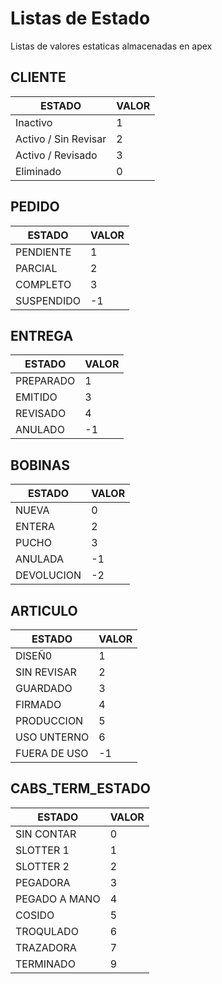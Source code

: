 # Listas de Estado
Listas de valores estaticas almacenadas en apex

## CLIENTE
|ESTADO|VALOR|
|---|---|
|Inactivo|1|
|Activo / Sin Revisar|2|
|Activo / Revisado|3|
|Eliminado|0|

## PEDIDO
|ESTADO|VALOR|
|---|---|
|PENDIENTE|1|
|PARCIAL|2|
|COMPLETO|3|	
|SUSPENDIDO|-1|

## ENTREGA
|ESTADO|VALOR|
|---|---|
|PREPARADO|1|
|EMITIDO|3|
|REVISADO|4|	
|ANULADO|-1|

## BOBINAS
|ESTADO|VALOR|
|---|---|
|NUEVA|0|
|ENTERA|2|
|PUCHO|3|	
|ANULADA|-1|
|DEVOLUCION|-2|

## ARTICULO
|ESTADO|VALOR|
|---|---|
|DISEÑ0|1|
|SIN REVISAR|2|
|GUARDADO|3|	
|FIRMADO|4|
|PRODUCCION|5|
|USO UNTERNO|6|
|FUERA DE USO|-1|

## CABS_TERM_ESTADO
|ESTADO|VALOR|
|---|---|
|SIN CONTAR|0|
|SLOTTER 1|1|
|SLOTTER 2|2|
|PEGADORA|3|	
|PEGADO A MANO|4|
|COSIDO|5|
|TROQULADO|6|
|TRAZADORA|7|
|TERMINADO|9|